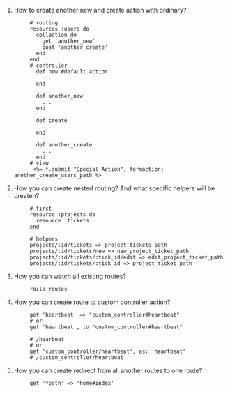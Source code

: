 1. How to create another new and create action with ordinary?
      
      
            # routing
            resources :users do
              collection do
                get 'another_new'
                post 'another_create'
              end
            end
            # controller
              def new #default action
                ...
              end

              def another_new
                ...
              end

              def create
                ...
              end

              def another_create
                ...
              end
            # view
             <%= f.submit "Special Action", formaction: another_create_users_path %>
             
2. How you can create nested routing? And what specific helpers will be createn?
            
            # first
            resource :projects do 
              resource :tickets
            end
            
            # helpers
            projects/:id/tickets => project_tickets_path
            projects/:id/tickets/new => new_project_ticket_path
            projects/:id/tickets/:tick_id/edit => edit_project_ticket_path
            projects/:id/tickets/:tick_id => project_ticket_path

3. How you can watch all existing routes?
            
            rails routes
4. How you can create route to custom controller action?

            get 'heartbeat' => "custom_controller#heartbeat"
            # or
            get 'heartbeat', to "custom_controller#heartbeat"
            
            # /hearbeat
            # or 
            get 'custom_controller/heartbeat', as: 'heartbeat'
            # /custom_controller/heartbeat
            
5. How you can create redirect from all another routes to one route?
            
            get '*path' => 'home#index'
